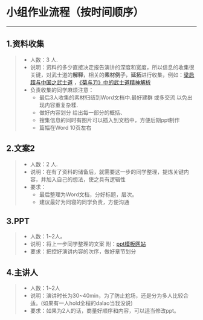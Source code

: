 # 小组作业流程（按时间顺序）
---
## 1.资料收集
>- 人数：3 人.
>- 说明：资料的多少直接决定报告演讲的深度和宽度，所以信息的收集很关键，对武士道的**解释**，相关的**素材例子**，**延拓**进行收集，例如：[梁启超与中国之武士道](https://wenku.baidu.com/view/752e804d5f0e7cd18425369f.html) ，[《菊与刀》中的武士道精神解析](https://movie.douban.com/review/1457142/)
>- 负责收集的同学麻烦注意：
>   - 最后3人收集的素材归结到Word文档中.最好建群 或多交流 以免出现内容重复杂糅.
>   - 做好内容划分 给出每一部分的概括、
>   - 搜集信息的同时有图片可以插入到文档中，方便后期ppt制作
>   - 篇幅在Word 10页左右
## 2.文案2
>- 人数：2 人.
>- 说明：在有了资料的储备后，就需要这一步的同学整理，提炼关键内容，并加入自己的想法，使之具有逻辑性
>- 要求：
>   - 最后整理为Word文档，分好标题，层次。
>   - 建议最好为同寝的同学负责，方便沟通
## 3.PPT
>- 人数：1~2人。
>- 说明：将上一步同学整理的文案 附：[ppt模板网站](http://www.58pic.com/pptx/)
>- 要求：把控好演讲内容的次序，做好章节划分
## 4.主讲人
>- 人数：1~2人
>- 说明：演讲时长为30~40min，为了防止尬场，还是分为多人比较合适。(如果有一人hold全程的dalao当我没说)
>- 要求：如果为2人的话，商量好顺序和内容，可以适当修改ppt。
